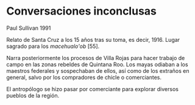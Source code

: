 # Conversaciones inconclusas
Paul Sullivan 1991

Relato de Santa Cruz a los 15 años tras su toma, es decir, 1916. Lugar sagrado para los *macehualo'ob* [55].

Narra posteriormente los procesos de Villa Rojas para hacer trabajo de campo en las zonas rebeldes de Quintana Roo. Los mayas odiaban a los maestros federales y sospechaban de ellos, así como de los extraños en general, salvo por los compradores de chicle o comerciantes.

El antropólogo se hizo pasar por comerciante para explorar diversos pueblos de la región.

